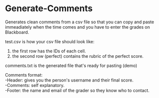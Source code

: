 # Generate-Comments

Generates clean comments from a csv file so that you can copy and paste immeadiately when the time comes and you have to enter the grades on Blackboard.

test.csv is how your csv file should look like:
1. the first row has the IDs of each cell.
2. the second row (perfect) contains the rubric of the perfect score. 

comments.txt is the generated file that's ready for pasting (demo)

Comments format:
<br/>-Header: gives you the person's username and their final score.
<br/>-Comments: self explanatory.
<br/>-Footer: the name and email of the grader so they know who to contact.
